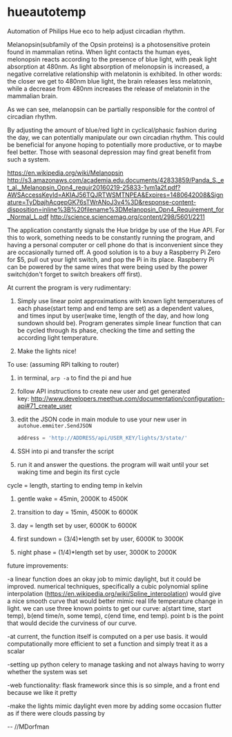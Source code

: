 # hueautotemp
Automation of Philips Hue eco to help adjust circadian rhythm.


Melanopsin(subfamily of the Opsin proteins) is a photosensitive protein found in mammalian retina. When light contacts the human eyes, melonopsin reacts according to the presence of blue light, with peak light absorption at 480nm. As light absorption of melonopsin is increased, a negative correlative relationship with melatonin is exhibited. In other words: the closer we get to 480nm blue light, the brain releases less melatonin, while a decrease from 480nm increases the release of melatonin in the mammalian brain.

As we can see, melanopsin can be partially responsible for the control of circadian rhythm.

By adjusting the amount of blue/red light in cyclical/phasic fashion during the day, we can potentially manipulate our own circadian rhythm. This could be beneficial for anyone hoping to potentially more productive, or to maybe feel better. Those with seasonal depression may find great benefit from such a system.

https://en.wikipedia.org/wiki/Melanopsin
http://s3.amazonaws.com/academia.edu.documents/42833859/Panda_S._et_al._Melanopsin_Opn4_requir20160219-25833-1vm1a2f.pdf?AWSAccessKeyId=AKIAJ56TQJRTWSMTNPEA&Expires=1480642008&Signature=TyDbajhAcqepGK76sTWrANoJ3v4%3D&response-content-disposition=inline%3B%20filename%3DMelanopsin_Opn4_Requirement_for_Normal_L.pdf
http://science.sciencemag.org/content/298/5601/2211

The application constantly signals the Hue bridge by use of the Hue API. For this to work, something needs to be constantly running the program, and having a personal computer or cell phone do that is inconvenient since they are occasionally turned off. A good solution is to a buy a Raspberry Pi Zero for $5, pull out your light switch, and pop the Pi in its place. Raspberry Pi can be powered by the same wires that were being used by the power switch(don't forget to switch breakers off first).


At current the program is very rudimentary:

1.	Simply use linear point approximations with known light temperatures of each phase(start temp and end temp are set) as a dependent values, and times input by user(wake time, length of the day, and how long sundown should be). Program generates simple linear function that can be cycled through its phase, checking the time and setting the according light temperature.

2.	Make the lights nice!


To use: (assuming RPi talking to router)

1.	in terminal, `arp -a` to find the pi and hue

2.	follow API instructions to create new user and get generated key: http://www.developers.meethue.com/documentation/configuration-api#71_create_user

3.	edit the JSON code in main module to use your new user
      in `autohue.emmiter.SendJSON`
      ```python 
      address = 'http://ADDRESS/api/USER_KEY/lights/3/state/'
      ```

4.	SSH into pi and transfer the script

5.	run it and answer the questions. the program will wait until your set waking time and begin its first cycle


cycle = length, starting to ending temp in kelvin

1.	gentle wake = 45min, 2000K to 4500K

2.	transition to day = 15min, 4500K to 6000K

3.	day = length set by user, 6000K to 6000K

4.	first sundown = (3/4)*length set by user, 6000K to 3000K

5.	night phase = (1/4)*length set by user, 3000K to 2000K


future improvements:

-a linear function does an okay job to mimic daylight, but it could be improved. numerical techniques, specifically a cubic polynomial spline interpolation (https://en.wikipedia.org/wiki/Spline_interpolation) would give a nice smooth curve that would better mimic real life temperature change in light. we can use three known points to get our curve: a(start time, start temp), b(end time/n, some temp), c(end time, end temp). 
point b is the point that would decide the curviness of our curve.

-at current, the function itself is computed on a per use basis. it would computationally more efficient to set a function and simply treat it as a scalar

-setting up python celery to manage tasking and not always having to worry whether the system was set

-web functionality: flask framework since this is so simple, and a front end because we like it pretty

-make the lights mimic daylight even more by adding some occasion flutter as if there were clouds passing by

--
//MDorfman
